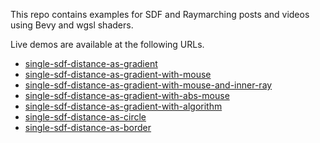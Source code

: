 This repo contains examples for SDF and Raymarching posts and videos using Bevy and wgsl shaders.

Live demos are available at the following URLs.

* [single-sdf-distance-as-gradient](https://raymarch-2d-examples.netlify.app/example=single-sdf-distance-as-gradient)
* [single-sdf-distance-as-gradient-with-mouse](https://raymarch-2d-examples.netlify.app/example=single-sdf-distance-as-gradient-with-mouse)
* [single-sdf-distance-as-gradient-with-mouse-and-inner-ray](https://raymarch-2d-examples.netlify.app/example=single-sdf-distance-as-gradient-with-mouse-and-inner-ray)
* [single-sdf-distance-as-gradient-with-abs-mouse](https://raymarch-2d-examples.netlify.app/example=single-sdf-distance-as-gradient-with-abs-mouse)
* [single-sdf-distance-as-gradient-with-algorithm](https://raymarch-2d-examples.netlify.app/example=single-sdf-distance-as-gradient-with-algorithm)
* [single-sdf-distance-as-circle](https://raymarch-2d-examples.netlify.app/example=single-sdf-distance-as-circle)
* [single-sdf-distance-as-border](https://raymarch-2d-examples.netlify.app/example=single-sdf-distance-as-border)
